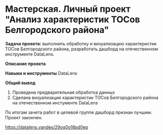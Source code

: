# Мастерская. Личный проект "Анализ характеристик ТОСов Белгородского района"
__Задача проекта:__ выполнить обработку и визуализацию характеристик ТОСов Белгородского района, разработать дашборд на отечественном инструменте DataLens.
 
__Описание проекта__ 


__Навыки и инструменты__
DataLens

__Общий вывод__
1. Проведена предварительная обработка данных
2. Сделана визуализация характеристик ТОСов Белгородского района на отечественном инстументе DataLens

По итогам зачета работ в целевой группе дашборд признан лучшим. Проект закончен.

https://datalens.yandex/29oq0o18pd0ep

